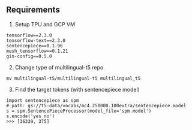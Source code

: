 ## Requirements

1. Setup TPU and GCP VM
```
tensorflow==2.3.0
tensorflow-text==2.3.0
sentencepiece==0.1.96
mesh_tensorflow==0.1.21
gin-config==0.5.0
```

2. Change type of multilingual-t5 repo
```
mv multilingual-t5/multilingual-t5 multilingual_t5
```

3. Find the target tokens (with sentencepiece model)
```
import sentencepiece as spm
# path: gs://t5-data/vocabs/mc4.250000.100extra/sentencepiece.model
s = spm.SentencePieceProcessor(model_file='spm.model')
s.encode('yes no')
>>> [36339, 375]
```
